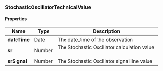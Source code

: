 
[//]: # (CLASS:StochasticOscillatorTechnicalValue)

[//]: # (KIND:object)

### StochasticOscillatorTechnicalValue

#### Properties

[//]: # (START_DEFINITION)

Name | Type | Description
------------ | ------------- | -------------
**dateTime** | Date | The date_time of the observation &nbsp;
**sr** | Number | The Stochastic Oscillator calculation value &nbsp;
**srSignal** | Number | The Stochastic Oscillator signal line value &nbsp;

[//]: # (END_DEFINITION)





